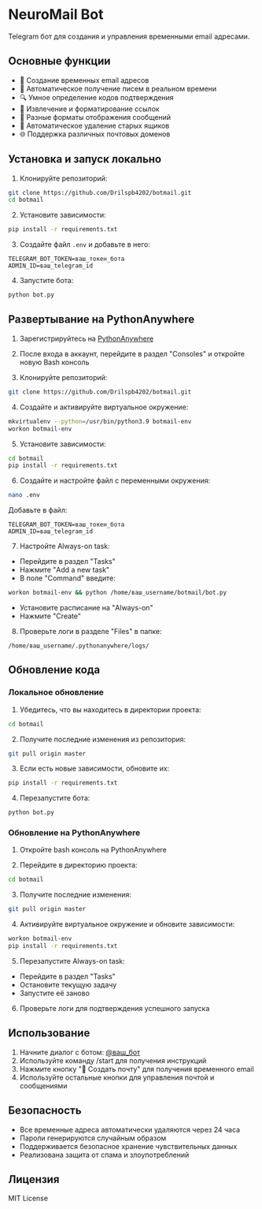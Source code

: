 # NeuroMail Bot

Telegram бот для создания и управления временными email адресами.

## Основные функции

- 📧 Создание временных email адресов
- 📨 Автоматическое получение писем в реальном времени
- 🔍 Умное определение кодов подтверждения
- 🔗 Извлечение и форматирование ссылок
- 📱 Разные форматы отображения сообщений
- 🔐 Автоматическое удаление старых ящиков
- 🌐 Поддержка различных почтовых доменов

## Установка и запуск локально

1. Клонируйте репозиторий:
```bash
git clone https://github.com/Drilspb4202/botmail.git
cd botmail
```

2. Установите зависимости:
```bash
pip install -r requirements.txt
```

3. Создайте файл `.env` и добавьте в него:
```
TELEGRAM_BOT_TOKEN=ваш_токен_бота
ADMIN_ID=ваш_telegram_id
```

4. Запустите бота:
```bash
python bot.py
```

## Развертывание на PythonAnywhere

1. Зарегистрируйтесь на [PythonAnywhere](https://www.pythonanywhere.com)

2. После входа в аккаунт, перейдите в раздел "Consoles" и откройте новую Bash консоль

3. Клонируйте репозиторий:
```bash
git clone https://github.com/Drilspb4202/botmail.git
```

4. Создайте и активируйте виртуальное окружение:
```bash
mkvirtualenv --python=/usr/bin/python3.9 botmail-env
workon botmail-env
```

5. Установите зависимости:
```bash
cd botmail
pip install -r requirements.txt
```

6. Создайте и настройте файл с переменными окружения:
```bash
nano .env
```
Добавьте в файл:
```
TELEGRAM_BOT_TOKEN=ваш_токен_бота
ADMIN_ID=ваш_telegram_id
```

7. Настройте Always-on task:
- Перейдите в раздел "Tasks"
- Нажмите "Add a new task"
- В поле "Command" введите:
```bash
workon botmail-env && python /home/ваш_username/botmail/bot.py
```
- Установите расписание на "Always-on"
- Нажмите "Create"

8. Проверьте логи в разделе "Files" в папке:
```
/home/ваш_username/.pythonanywhere/logs/
```

## Обновление кода

### Локальное обновление

1. Убедитесь, что вы находитесь в директории проекта:
```bash
cd botmail
```

2. Получите последние изменения из репозитория:
```bash
git pull origin master
```

3. Если есть новые зависимости, обновите их:
```bash
pip install -r requirements.txt
```

4. Перезапустите бота:
```bash
python bot.py
```

### Обновление на PythonAnywhere

1. Откройте bash консоль на PythonAnywhere

2. Перейдите в директорию проекта:
```bash
cd botmail
```

3. Получите последние изменения:
```bash
git pull origin master
```

4. Активируйте виртуальное окружение и обновите зависимости:
```bash
workon botmail-env
pip install -r requirements.txt
```

5. Перезапустите Always-on task:
- Перейдите в раздел "Tasks"
- Остановите текущую задачу
- Запустите её заново

6. Проверьте логи для подтверждения успешного запуска

## Использование

1. Начните диалог с ботом: [@ваш_бот](https://t.me/ваш_бот)
2. Используйте команду /start для получения инструкций
3. Нажмите кнопку "📧 Создать почту" для получения временного email
4. Используйте остальные кнопки для управления почтой и сообщениями

## Безопасность

- Все временные адреса автоматически удаляются через 24 часа
- Пароли генерируются случайным образом
- Поддерживается безопасное хранение чувствительных данных
- Реализована защита от спама и злоупотреблений

## Лицензия

MIT License